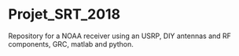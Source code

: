 # Projet_SRT_2018
Repository for a NOAA receiver using an USRP, DIY antennas and RF components, GRC, matlab and python.
